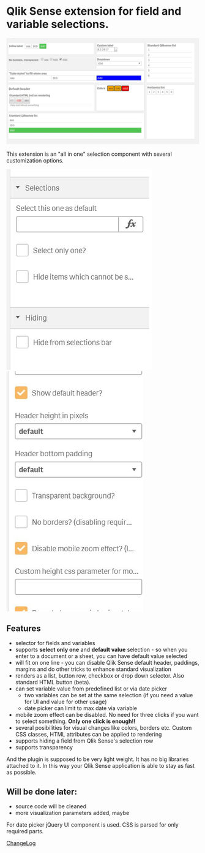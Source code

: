 # Qlik Sense extension for field and variable selections.

![Examples](/docs/img/SFSdemo.JPG?raw=true "Examples" )

This extension is an "all in one" selection component with several customization options.

![Settings](/docs/img/SFSselections.JPG "Settings examples" ) ![Settings](/docs/img/SFSselections2.JPG "Settings examples")

## Features
- selector for fields and variables
- supports **select only one** and **default value** selection - so when you enter to a document or a sheet, you can have default value selected
- will fit on one line - you can disable Qlik Sense default header, paddings, margins and do other tricks to enhance standard visualization
- renders as a list, button row, checkbox or drop down selector. Also standard HTML button (beta).
- can set variable value from predefined list or via date picker
  - two variables can be set at the same selection (if you need a value for UI and value for other usage)
  - date picker can limit to max date via variable
- mobile zoom effect can be disabled. No need for three clicks if you want to select something. **Only one click is enough!!**
- several posibilities for visual changes like colors, borders etc. Custom CSS classes, HTML attributes can be applied to rendering
- supports hiding a field from Qlik Sense's selection row
- supports transparency

And the plugin is supposed to be very light weight. It has no big libraries attached to it. In this way your Qlik Sense application is able to stay as fast as possible.

## Will be done later:
- source code will be cleaned
- more visualization parameters added, maybe

For date picker jQuery UI component is used. CSS is parsed for only required parts.

[ChangeLog](ChangeLog)
